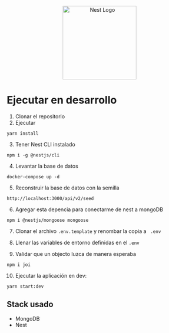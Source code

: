 <p align="center">
  <a href="http://nestjs.com/" target="blank"><img src="https://nestjs.com/img/logo-small.svg" width="200" alt="Nest Logo" /></a>
</p>

# Ejecutar en desarrollo

1. Clonar el repositorio
2. Ejecutar

```
yarn install
```

3. Tener Nest CLI instalado

```
npm i -g @nestjs/cli
```

4. Levantar la base de datos

```
docker-compose up -d
```

5. Reconstruir la base de datos con la semilla

```
http://localhost:3000/api/v2/seed
```

6. Agregar esta depencia para conectarme de nest a mongoDB

```
npm i @nestjs/mongoose mongoose
```

7. Clonar el archivo `.env.template` y renombar la copia a `
.env`

8. Llenar las variables de entorno definidas en el `.env`

9. Validar que un objecto luzca de manera esperaba

```
npm i joi
```

10. Ejecutar la aplicación en dev:

```
yarn start:dev
```

## Stack usado

- MongoDB
- Nest
